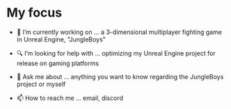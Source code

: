 # My focus


- 👾 I’m currently working on ... a 3-dimensional multiplayer fighting game in Unreal Engine, "JungleBoys"

- 🔍 I’m looking for help with ... optimizing my Unreal Engine project for release on gaming platforms

- 💬 Ask me about ... anything you want to know regarding the JungleBoys project or myself

- 📫 How to reach me ... email, discord

